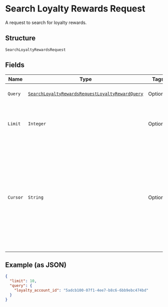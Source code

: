 
# Search Loyalty Rewards Request

A request to search for loyalty rewards.

## Structure

`SearchLoyaltyRewardsRequest`

## Fields

| Name | Type | Tags | Description | Getter |
|  --- | --- | --- | --- | --- |
| `Query` | [`SearchLoyaltyRewardsRequestLoyaltyRewardQuery`](/doc/models/search-loyalty-rewards-request-loyalty-reward-query.md) | Optional | The set of search requirements. | SearchLoyaltyRewardsRequestLoyaltyRewardQuery getQuery() |
| `Limit` | `Integer` | Optional | The maximum number of results to return in the response. | Integer getLimit() |
| `Cursor` | `String` | Optional | A pagination cursor returned by a previous call to<br>this endpoint. Provide this to retrieve the next set of<br>results for the original query.<br>For more information,<br>see [Pagination](https://developer.squareup.com/docs/docs/basics/api101/pagination). | String getCursor() |

## Example (as JSON)

```json
{
  "limit": 10,
  "query": {
    "loyalty_account_id": "5adcb100-07f1-4ee7-b8c6-6bb9ebc474bd"
  }
}
```

